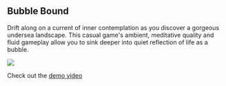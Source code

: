 Bubble Bound
------------

Drift along on a current of inner contemplation as you discover a gorgeous undersea landscape. This casual game's ambient, meditative quality and fluid gameplay allow you to sink deeper into quiet reflection of life as a bubble.

<a href="http://www.youtube.com/watch?v=t1i0Z372nPA"><img src="https://github.com/zfedoran/bubblebound/raw/master/screenshot.png"></a>


Check out the <a href="http://www.youtube.com/watch?v=t1i0Z372nPA">demo video</a>